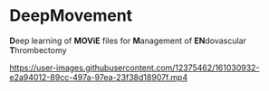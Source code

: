 # DeepMovement
**D**eep learning of **MOViE** files for **M**anagement of **EN**dovascular **T**hrombectomy

 
 


https://user-images.githubusercontent.com/12375462/161030932-e2a94012-89cc-497a-97ea-23f38d18907f.mp4

